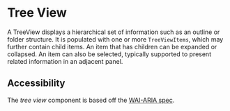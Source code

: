 # Tree View
A TreeView displays a hierarchical set of information such as an outline or folder structure. It is populated with one or more `TreeViewItems`, which may further contain child items. An item that has children can be expanded or collapsed. An item can also be selected, typically supported to present related information in an adjacent panel.

## Accessibility
The *tree view* component is based off the [WAI-ARIA spec](https://w3c.github.io/aria-practices/#TreeView).
